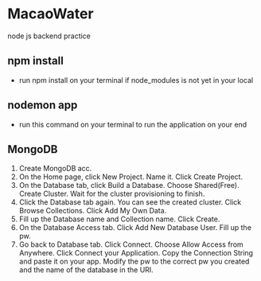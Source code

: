 # MacaoWater
 node js backend practice
## npm install
   - run npm install on your terminal if node_modules is not yet in your local
## nodemon app
   - run this command on your terminal to run the application on your end
## MongoDB
   1. Create MongoDB acc.
   2. On the Home page, click New Project. Name it. Click Create Project.
   3. On the Database tab, click Build a Database. Choose Shared(Free). Create Cluster. Wait for the cluster provisioning to finish.
   4. Click the Database tab again. You can see the created cluster. Click Browse Collections. Click Add My Own Data.
   5. Fill up the Database name and Collection name. Click Create.
   6. On the Database Access tab. Click Add New Database User. Fill up the pw.
   7. Go back to Database tab. Click Connect. Choose Allow Access from Anywhere. Click Connect your Application. Copy the Connection String and paste it on your app. Modify the pw to the correct pw you created and the name of the database in the URI.
   
   
   
